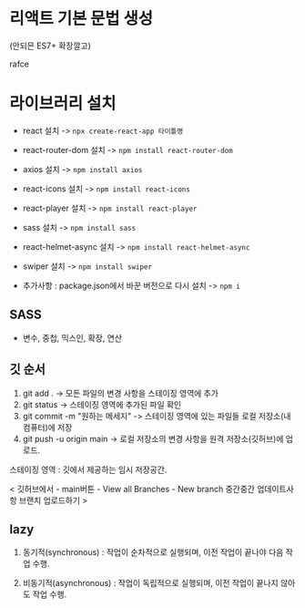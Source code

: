 # 리액트 기본 문법 생성

(안되믄 ES7+ 확장깔고)

rafce


# 라이브러리 설치

- react 설치 -> ` npx create-react-app 타이틀명 `
- react-router-dom 설치 -> ` npm install react-router-dom `
- axios 설치 -> ` npm install axios `
- react-icons 설치 -> ` npm install react-icons `
- react-player 설치 -> ` npm install react-player `
- sass 설치 -> ` npm install sass `
- react-helmet-async 설치 -> ` npm install react-helmet-async `
- swiper 설치 -> ` npm install swiper `

- 추가사항 : package.json에서 바꾼 버전으로 다시 설치 -> `npm i`

## SASS

- 변수, 중첩, 믹스인, 확장, 연산

## 깃 순서

1. git add . -> 모든 파일의 변경 사항을 스테이징 영역에 추가
2. git status -> 스테이징 영역에 추가된 파일 확인
3. git commit -m "원하는 메세지" -> 스테이징 영역에 있는 파일들 로컬 저장소(내 컴퓨터)에 저장
4. git push -u origin main -> 로컬 저장소의 변경 사항을 원격 저장소(깃허브)에 업로드.

스테이징 영역 : 깃에서 제공하는 임시 저장공간.

< 깃허브에서 - main버튼 - View all Branches - New branch 중간중간 업데이트사항 브랜치 업로드하기 >

## lazy

1. 동기적(synchronous) : 작업이 순차적으로 실행되며, 이전 작업이 끝나야 다음 작업 수행.

1. 비동기적(asynchronous) : 작업이 독립적으로 실행되며, 이전 작업이 끝나지 않아도 작업 수행.